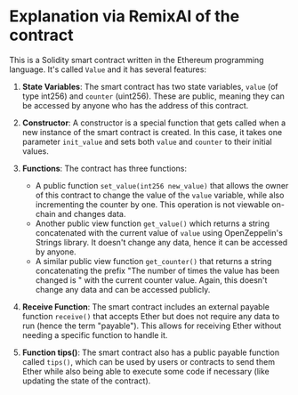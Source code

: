 # Explanation via RemixAI of the contract

This is a Solidity smart contract written in the Ethereum programming language. It's called `Value` and it has several features:

1. **State Variables**: The smart contract has two state variables, `value` (of type int256) and `counter` (uint256). These are public, meaning they can be accessed by anyone who has the address of this contract. 

2. **Constructor**: A constructor is a special function that gets called when a new instance of the smart contract is created. In this case, it takes one parameter `init_value` and sets both `value` and `counter` to their initial values.

3. **Functions**: The contract has three functions: 
   - A public function `set_value(int256 new_value)` that allows the owner of this contract to change the value of the `value` variable, while also incrementing the counter by one. This operation is not viewable on-chain and changes data.
   - Another public view function `get_value()` which returns a string concatenated with the current value of `value` using OpenZeppelin's Strings library. It doesn't change any data, hence it can be accessed by anyone.
   - A similar public view function `get_counter()` that returns a string concatenating the prefix "The number of times the value has been changed is " with the current counter value. Again, this doesn't change any data and can be accessed publicly.

4. **Receive Function**: The smart contract includes an external payable function `receive()` that accepts Ether but does not require any data to run (hence the term "payable"). This allows for receiving Ether without needing a specific function to handle it. 

5. **Function tips()**: The smart contract also has a public payable function called `tips()`, which can be used by users or contracts to send them Ether while also being able to execute some code if necessary (like updating the state of the contract).
